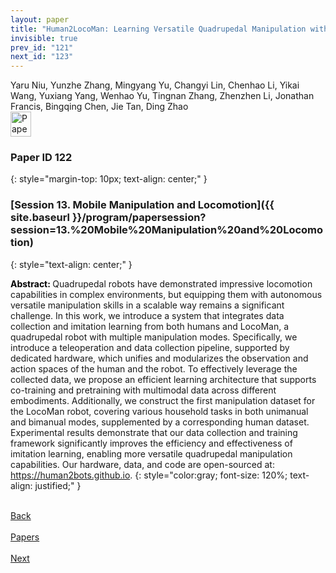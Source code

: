 ```yaml
---
layout: paper
title: "Human2LocoMan: Learning Versatile Quadrupedal Manipulation with Human Pretraining"
invisible: true
prev_id: "121"
next_id: "123"
---
```

<div class="paper-authors">
  <div class="paper-author-box">
    <div class="paper-author-name">Yaru Niu, Yunzhe Zhang, Mingyang Yu, Changyi Lin, Chenhao Li, Yikai Wang, Yuxiang Yang, Wenhao Yu, Tingnan Zhang, Zhenzhen Li, Jonathan Francis, Bingqing Chen, Jie Tan, Ding Zhao</div>
    <div class="paper-author-uni"></div>
  </div>
</div>

<div class="paper-pdf">
  <div>
    <a href="https://www.roboticsproceedings.org/rss21/p122.pdf" title="Download PDF" target="_blank">
      <img src="{{ site.baseurl }}/images/paper_link_cardinal_red.png" alt="Paper PDF" width="33" height="40" />
    </a>
  </div>
</div>

### Paper ID 122
{: style="margin-top: 10px; text-align: center;" }

### [Session 13. Mobile Manipulation and Locomotion]({{ site.baseurl }}/program/papersession?session=13.%20Mobile%20Manipulation%20and%20Locomotion)
{: style="text-align: center;" }

<b style="color: black;">Abstract: </b>Quadrupedal robots have demonstrated impressive locomotion capabilities in complex environments, but equipping them with autonomous versatile manipulation skills in a scalable way remains a significant challenge. In this work, we introduce a system that integrates data collection and imitation learning from both humans and LocoMan, a quadrupedal robot with multiple manipulation modes. Specifically, we introduce a teleoperation and data collection pipeline, supported by dedicated hardware, which unifies and modularizes the observation and action spaces of the human and the robot. To effectively leverage the collected data, we propose an efficient learning architecture that supports co-training and pretraining with multimodal data across different embodiments. Additionally, we construct the first manipulation dataset for the LocoMan robot, covering various household tasks in both unimanual and bimanual modes, supplemented by a corresponding human dataset. Experimental results demonstrate that our data collection and training framework significantly improves the efficiency and effectiveness of imitation learning, enabling more versatile quadrupedal manipulation capabilities. Our hardware, data, and code are open-sourced at: https://human2bots.github.io.
{: style="color:gray; font-size: 120%; text-align: justified;" }

<div class="paper-menu">
  <div class="paper-menu-inner">
    <a href="{{ site.baseurl }}/program/papers/121/" title="Previous Paper">
            <div class="paper-menu-icon">
                <i class="fa fa-chevron-left"></i><br>
                <span class="paper-menu-label">Back</span>
            </div>
        </a>
    <a href="{{ site.baseurl }}/program/papers" title="All Papers">
      <div class="paper-menu-icon">
        <i class="fa fa-list"></i><br>
        <span class="paper-menu-label">Papers</span>
      </div>
    </a>
    <a href="{{ site.baseurl }}/program/papers/123/" title="Next Paper">
            <div class="paper-menu-icon">
                <i class="fa fa-chevron-right"></i><br>
                <span class="paper-menu-label">Next</span>
            </div>
        </a>
  </div>
</div>
